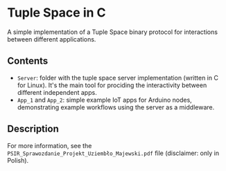 # Tuple Space in C
A simple implementation of a Tuple Space binary protocol for interactions between different applications.

## Contents
- `Server`: folder with the tuple space server implementation (written in C for Linux). It's the main tool for prociding the interactivity between different independent apps.
- `App_1` and `App_2`: simple example IoT apps for Arduino nodes, demonstrating example workflows using the server as a middleware.

## Description
For more information, see the `PSIR_Sprawozdanie_Projekt_Uziembło_Majewski.pdf` file (disclaimer: only in Polish).
